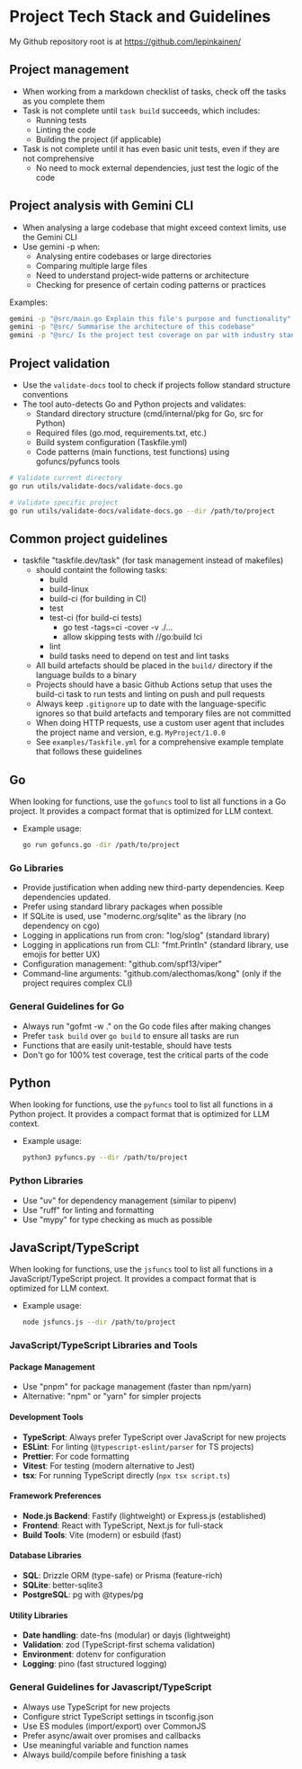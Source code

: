 # Project Tech Stack and Guidelines

My Github repository root is at <https://github.com/lepinkainen/>

## Project management

- When working from a markdown checklist of tasks, check off the tasks as you complete them
- Task is not complete until `task build` succeeds, which includes:
  - Running tests
  - Linting the code
  - Building the project (if applicable)
- Task is not complete until it has even basic unit tests, even if they are not comprehensive
  - No need to mock external dependencies, just test the logic of the code

## Project analysis with Gemini CLI

- When analysing a large codebase that might exceed context limits, use the Gemini CLI
- Use gemini -p when:
  - Analysing entire codebases or large directories
  - Comparing multiple large files
  - Need to understand project-wide patterns or architecture
  - Checking for presence of certain coding patterns or practices

Examples:

```bash
gemini -p "@src/main.go Explain this file's purpose and functionality"
gemini -p "@src/ Summarise the architecture of this codebase"
gemini -p "@src/ Is the project test coverage on par with industry standards?"
```

## Project validation

- Use the `validate-docs` tool to check if projects follow standard structure conventions
- The tool auto-detects Go and Python projects and validates:
  - Standard directory structure (cmd/internal/pkg for Go, src for Python)
  - Required files (go.mod, requirements.txt, etc.)
  - Build system configuration (Taskfile.yml)
  - Code patterns (main functions, test functions) using gofuncs/pyfuncs tools

```bash
# Validate current directory
go run utils/validate-docs/validate-docs.go

# Validate specific project
go run utils/validate-docs/validate-docs.go --dir /path/to/project
```

## Common project guidelines

- taskfile "taskfile.dev/task" (for task management instead of makefiles)
  - should containt the following tasks:
    - build
    - build-linux
    - build-ci (for building in CI)
    - test
    - test-ci (for build-ci tests)
      - go test -tags=ci -cover -v ./...
      - allow skipping tests with //go:build !ci
    - lint
    - build tasks need to depend on test and lint tasks
  - All build artefacts should be placed in the `build/` directory if the language builds to a binary
  - Projects should have a basic Github Actions setup that uses the build-ci task to run tests and linting on push and pull requests
  - Always keep `.gitignore` up to date with the language-specific ignores so that build artefacts and temporary files are not committed
  - When doing HTTP requests, use a custom user agent that includes the project name and version, e.g. `MyProject/1.0.0`
  - See `examples/Taskfile.yml` for a comprehensive example template that follows these guidelines

## Go

When looking for functions, use the `gofuncs` tool to list all functions in a Go project. It provides a compact format that is optimized for LLM context.

- Example usage:

  ```bash
  go run gofuncs.go -dir /path/to/project
  ```

### Go Libraries

- Provide justification when adding new third-party dependencies. Keep dependencies updated.
- Prefer using standard library packages when possible
- If SQLite is used, use "modernc.org/sqlite" as the library (no dependency on cgo)
- Logging in applications run from cron: "log/slog" (standard library)
- Logging in applications run from CLI: "fmt.Println" (standard library, use emojis for better UX)
- Configuration management: "github.com/spf13/viper"
- Command-line arguments: "github.com/alecthomas/kong" (only if the project requires complex CLI)

### General Guidelines for Go

- Always run "gofmt -w ." on the Go code files after making changes
- Prefer `task build` over `go build` to ensure all tasks are run
- Functions that are easily unit-testable, should have tests
- Don't go for 100% test coverage, test the critical parts of the code

## Python

When looking for functions, use the `pyfuncs` tool to list all functions in a Python project. It provides a compact format that is optimized for LLM context.

- Example usage:

  ```bash
  python3 pyfuncs.py --dir /path/to/project
  ```

### Python Libraries

- Use "uv" for dependency management (similar to pipenv)
- Use "ruff" for linting and formatting
- Use "mypy" for type checking as much as possible

## JavaScript/TypeScript

When looking for functions, use the `jsfuncs` tool to list all functions in a JavaScript/TypeScript project. It provides a compact format that is optimized for LLM context.

- Example usage:

  ```bash
  node jsfuncs.js --dir /path/to/project
  ```

### JavaScript/TypeScript Libraries and Tools

#### Package Management

- Use "pnpm" for package management (faster than npm/yarn)
- Alternative: "npm" or "yarn" for simpler projects

#### Development Tools

- **TypeScript**: Always prefer TypeScript over JavaScript for new projects
- **ESLint**: For linting (`@typescript-eslint/parser` for TS projects)
- **Prettier**: For code formatting
- **Vitest**: For testing (modern alternative to Jest)
- **tsx**: For running TypeScript directly (`npx tsx script.ts`)

#### Framework Preferences

- **Node.js Backend**: Fastify (lightweight) or Express.js (established)
- **Frontend**: React with TypeScript, Next.js for full-stack
- **Build Tools**: Vite (modern) or esbuild (fast)

#### Database Libraries

- **SQL**: Drizzle ORM (type-safe) or Prisma (feature-rich)
- **SQLite**: better-sqlite3
- **PostgreSQL**: pg with @types/pg

#### Utility Libraries

- **Date handling**: date-fns (modular) or dayjs (lightweight)
- **Validation**: zod (TypeScript-first schema validation)
- **Environment**: dotenv for configuration
- **Logging**: pino (fast structured logging)

### General Guidelines for Javascript/TypeScript

- Always use TypeScript for new projects
- Configure strict TypeScript settings in tsconfig.json
- Use ES modules (import/export) over CommonJS
- Prefer async/await over promises and callbacks
- Use meaningful variable and function names
- Always build/compile before finishing a task
